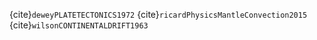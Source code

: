 <!-- 
grep "@" JupyterBook.bib 
replace @article / @book / @etcetc with {cite}` and , with ` 
-->

{cite}`deweyPLATETECTONICS1972`
{cite}`ricardPhysicsMantleConvection2015`
{cite}`wilsonCONTINENTALDRIFT1963`
